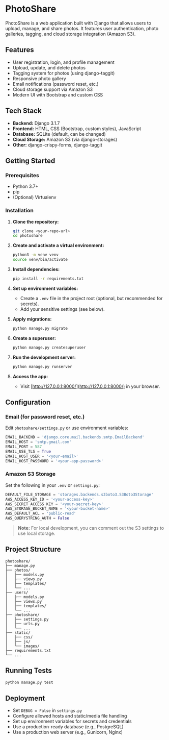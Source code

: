 # PhotoShare

PhotoShare is a web application built with Django that allows users to upload, manage, and share photos. It features user authentication, photo galleries, tagging, and cloud storage integration (Amazon S3).

## Features

- User registration, login, and profile management
- Upload, update, and delete photos
- Tagging system for photos (using django-taggit)
- Responsive photo gallery
- Email notifications (password reset, etc.)
- Cloud storage support via Amazon S3
- Modern UI with Bootstrap and custom CSS

## Tech Stack

- **Backend:** Django 3.1.7
- **Frontend:** HTML, CSS (Bootstrap, custom styles), JavaScript
- **Database:** SQLite (default, can be changed)
- **Cloud Storage:** Amazon S3 (via django-storages)
- **Other:** django-crispy-forms, django-taggit

## Getting Started

### Prerequisites

- Python 3.7+
- pip
- (Optional) Virtualenv

### Installation

1. **Clone the repository:**
   ```bash
   git clone <your-repo-url>
   cd photoshare
   ```

2. **Create and activate a virtual environment:**
   ```bash
   python3 -m venv venv
   source venv/bin/activate
   ```

3. **Install dependencies:**
   ```bash
   pip install -r requirements.txt
   ```

4. **Set up environment variables:**
   - Create a `.env` file in the project root (optional, but recommended for secrets).
   - Add your sensitive settings (see below).

5. **Apply migrations:**
   ```bash
   python manage.py migrate
   ```

6. **Create a superuser:**
   ```bash
   python manage.py createsuperuser
   ```

7. **Run the development server:**
   ```bash
   python manage.py runserver
   ```

8. **Access the app:**
   - Visit [http://127.0.0.1:8000/](http://127.0.0.1:8000/) in your browser.

## Configuration

### Email (for password reset, etc.)

Edit `photoshare/settings.py` or use environment variables:

```python
EMAIL_BACKEND = 'django.core.mail.backends.smtp.EmailBackend'
EMAIL_HOST = 'smtp.gmail.com'
EMAIL_PORT = 587
EMAIL_USE_TLS = True
EMAIL_HOST_USER = '<your-email>'
EMAIL_HOST_PASSWORD = '<your-app-password>'
```

### Amazon S3 Storage

Set the following in your `.env` or `settings.py`:

```python
DEFAULT_FILE_STORAGE = 'storages.backends.s3boto3.S3Boto3Storage'
AWS_ACCESS_KEY_ID = '<your-access-key>'
AWS_SECRET_ACCESS_KEY = '<your-secret-key>'
AWS_STORAGE_BUCKET_NAME = '<your-bucket-name>'
AWS_DEFAULT_ACL = 'public-read'
AWS_QUERYSTRING_AUTH = False
```

> **Note:** For local development, you can comment out the S3 settings to use local storage.

## Project Structure

```
photoshare/
├── manage.py
├── photos/
│   ├── models.py
│   ├── views.py
│   ├── templates/
│   └── ...
├── users/
│   ├── models.py
│   ├── views.py
│   ├── templates/
│   └── ...
├── photoshare/
│   ├── settings.py
│   ├── urls.py
│   └── ...
├── static/
│   ├── css/
│   ├── js/
│   └── images/
├── requirements.txt
└── ...
```

## Running Tests

```bash
python manage.py test
```

## Deployment

- Set `DEBUG = False` in `settings.py`
- Configure allowed hosts and static/media file handling
- Set up environment variables for secrets and credentials
- Use a production-ready database (e.g., PostgreSQL)
- Use a production web server (e.g., Gunicorn, Nginx)
